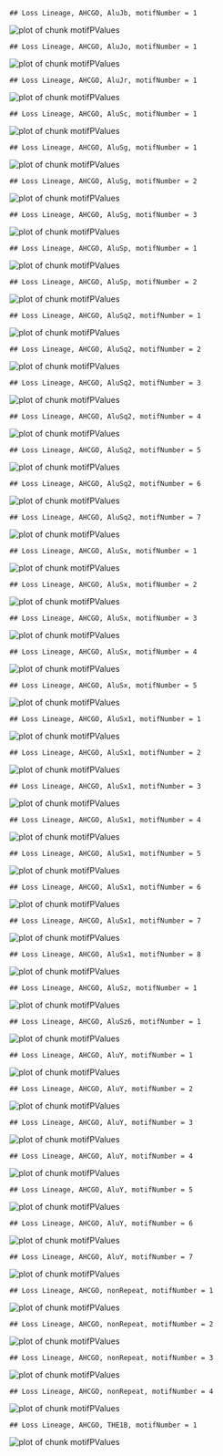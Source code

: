 

```
## Loss Lineage, AHCGO, AluJb, motifNumber = 1
```

![plot of chunk motifPValues](figure/motifPValues1.png) 

```
## Loss Lineage, AHCGO, AluJo, motifNumber = 1
```

![plot of chunk motifPValues](figure/motifPValues2.png) 

```
## Loss Lineage, AHCGO, AluJr, motifNumber = 1
```

![plot of chunk motifPValues](figure/motifPValues3.png) 

```
## Loss Lineage, AHCGO, AluSc, motifNumber = 1
```

![plot of chunk motifPValues](figure/motifPValues4.png) 

```
## Loss Lineage, AHCGO, AluSg, motifNumber = 1
```

![plot of chunk motifPValues](figure/motifPValues5.png) 

```
## Loss Lineage, AHCGO, AluSg, motifNumber = 2
```

![plot of chunk motifPValues](figure/motifPValues6.png) 

```
## Loss Lineage, AHCGO, AluSg, motifNumber = 3
```

![plot of chunk motifPValues](figure/motifPValues7.png) 

```
## Loss Lineage, AHCGO, AluSp, motifNumber = 1
```

![plot of chunk motifPValues](figure/motifPValues8.png) 

```
## Loss Lineage, AHCGO, AluSp, motifNumber = 2
```

![plot of chunk motifPValues](figure/motifPValues9.png) 

```
## Loss Lineage, AHCGO, AluSq2, motifNumber = 1
```

![plot of chunk motifPValues](figure/motifPValues10.png) 

```
## Loss Lineage, AHCGO, AluSq2, motifNumber = 2
```

![plot of chunk motifPValues](figure/motifPValues11.png) 

```
## Loss Lineage, AHCGO, AluSq2, motifNumber = 3
```

![plot of chunk motifPValues](figure/motifPValues12.png) 

```
## Loss Lineage, AHCGO, AluSq2, motifNumber = 4
```

![plot of chunk motifPValues](figure/motifPValues13.png) 

```
## Loss Lineage, AHCGO, AluSq2, motifNumber = 5
```

![plot of chunk motifPValues](figure/motifPValues14.png) 

```
## Loss Lineage, AHCGO, AluSq2, motifNumber = 6
```

![plot of chunk motifPValues](figure/motifPValues15.png) 

```
## Loss Lineage, AHCGO, AluSq2, motifNumber = 7
```

![plot of chunk motifPValues](figure/motifPValues16.png) 

```
## Loss Lineage, AHCGO, AluSx, motifNumber = 1
```

![plot of chunk motifPValues](figure/motifPValues17.png) 

```
## Loss Lineage, AHCGO, AluSx, motifNumber = 2
```

![plot of chunk motifPValues](figure/motifPValues18.png) 

```
## Loss Lineage, AHCGO, AluSx, motifNumber = 3
```

![plot of chunk motifPValues](figure/motifPValues19.png) 

```
## Loss Lineage, AHCGO, AluSx, motifNumber = 4
```

![plot of chunk motifPValues](figure/motifPValues20.png) 

```
## Loss Lineage, AHCGO, AluSx, motifNumber = 5
```

![plot of chunk motifPValues](figure/motifPValues21.png) 

```
## Loss Lineage, AHCGO, AluSx1, motifNumber = 1
```

![plot of chunk motifPValues](figure/motifPValues22.png) 

```
## Loss Lineage, AHCGO, AluSx1, motifNumber = 2
```

![plot of chunk motifPValues](figure/motifPValues23.png) 

```
## Loss Lineage, AHCGO, AluSx1, motifNumber = 3
```

![plot of chunk motifPValues](figure/motifPValues24.png) 

```
## Loss Lineage, AHCGO, AluSx1, motifNumber = 4
```

![plot of chunk motifPValues](figure/motifPValues25.png) 

```
## Loss Lineage, AHCGO, AluSx1, motifNumber = 5
```

![plot of chunk motifPValues](figure/motifPValues26.png) 

```
## Loss Lineage, AHCGO, AluSx1, motifNumber = 6
```

![plot of chunk motifPValues](figure/motifPValues27.png) 

```
## Loss Lineage, AHCGO, AluSx1, motifNumber = 7
```

![plot of chunk motifPValues](figure/motifPValues28.png) 

```
## Loss Lineage, AHCGO, AluSx1, motifNumber = 8
```

![plot of chunk motifPValues](figure/motifPValues29.png) 

```
## Loss Lineage, AHCGO, AluSz, motifNumber = 1
```

![plot of chunk motifPValues](figure/motifPValues30.png) 

```
## Loss Lineage, AHCGO, AluSz6, motifNumber = 1
```

![plot of chunk motifPValues](figure/motifPValues31.png) 

```
## Loss Lineage, AHCGO, AluY, motifNumber = 1
```

![plot of chunk motifPValues](figure/motifPValues32.png) 

```
## Loss Lineage, AHCGO, AluY, motifNumber = 2
```

![plot of chunk motifPValues](figure/motifPValues33.png) 

```
## Loss Lineage, AHCGO, AluY, motifNumber = 3
```

![plot of chunk motifPValues](figure/motifPValues34.png) 

```
## Loss Lineage, AHCGO, AluY, motifNumber = 4
```

![plot of chunk motifPValues](figure/motifPValues35.png) 

```
## Loss Lineage, AHCGO, AluY, motifNumber = 5
```

![plot of chunk motifPValues](figure/motifPValues36.png) 

```
## Loss Lineage, AHCGO, AluY, motifNumber = 6
```

![plot of chunk motifPValues](figure/motifPValues37.png) 

```
## Loss Lineage, AHCGO, AluY, motifNumber = 7
```

![plot of chunk motifPValues](figure/motifPValues38.png) 

```
## Loss Lineage, AHCGO, nonRepeat, motifNumber = 1
```

![plot of chunk motifPValues](figure/motifPValues39.png) 

```
## Loss Lineage, AHCGO, nonRepeat, motifNumber = 2
```

![plot of chunk motifPValues](figure/motifPValues40.png) 

```
## Loss Lineage, AHCGO, nonRepeat, motifNumber = 3
```

![plot of chunk motifPValues](figure/motifPValues41.png) 

```
## Loss Lineage, AHCGO, nonRepeat, motifNumber = 4
```

![plot of chunk motifPValues](figure/motifPValues42.png) 

```
## Loss Lineage, AHCGO, THE1B, motifNumber = 1
```

![plot of chunk motifPValues](figure/motifPValues43.png) 
  
